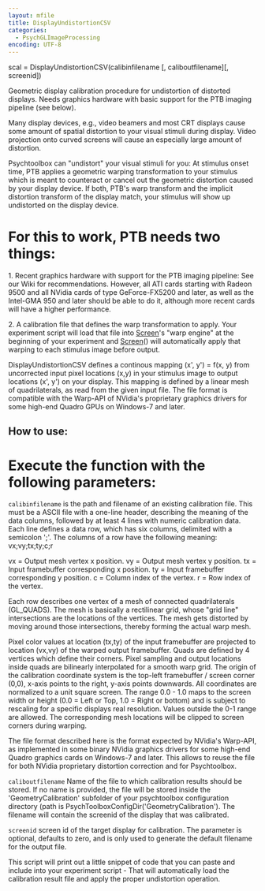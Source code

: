 ```yaml
---
layout: mfile
title: DisplayUndistortionCSV
categories:
  - PsychGLImageProcessing
encoding: UTF-8
---
```


scal = DisplayUndistortionCSV(calibinfilename [, caliboutfilename][, screenid])

Geometric display calibration procedure for undistortion of distorted
displays. Needs graphics hardware with basic support for the PTB imaging
pipeline (see below).

Many display devices, e.g., video beamers and most CRT displays cause
some amount of spatial distortion to your visual stimuli during display.
Video projection onto curved screens will cause an especially large
amount of distortion.

Psychtoolbox can "undistort" your visual stimuli for you: At stimulus
onset time, PTB applies a geometric warping transformation to your
stimulus which is meant to counteract or cancel out the geometric
distortion caused by your display device. If both, PTB's warp transform
and the implicit distortion transform of the display match, your stimulus
will show up undistorted on the display device.

# For this to work, PTB needs two things:

1\. Recent graphics hardware with support for the PTB imaging pipeline:
See our Wiki for recommendations. However, all ATI cards starting with
Radeon 9500 and all NVidia cards of type GeForce-FX5200 and later, as
well as the Intel-GMA 950 and later should be able to do it, although
more recent cards will have a higher performance.

2\. A calibration file that defines the warp transformation to apply. Your
experiment script will load that file into [Screen](/docs/Screen)'s "warp engine" at the
beginning of your experiment and [Screen](/docs/Screen)() will automatically apply that
warping to each stimulus image before output.

DisplayUndistortionCSV defines a continous mapping (x', y') = f(x, y)
from uncorrected input pixel locations (x,y) in your stimulus image to
output locations (x', y') on your display. This mapping is defined by a
linear mesh of quadrilaterals, as read from the given input file. The
file format is compatible with the Warp-API of NVidia's proprietary
graphics drivers for some high-end Quadro GPUs on Windows-7 and later.


How to use:
-----------


# Execute the function with the following parameters:


`calibinfilename` is the path and filename of an existing calibration
file. This must be a ASCII file with a one-line header, describing the
meaning of the data columns, followed by at least 4 lines with numeric
calibration data. Each line defines a data row, which has six columns,
delimited with a semicolon ';'. The columns of a row have the following
meaning: vx;vy;tx;ty;c;r

vx = Output mesh vertex x position.
vy = Output mesh vertex y position.
tx = Input framebuffer corresponding x position.
ty = Input framebuffer corresponding y position.
c  = Column index of the vertex.
r  = Row index of the vertex.

Each row describes one vertex of a mesh of connected quadrilaterals
(GL\_QUADS). The mesh is basically a rectilinear grid, whose "grid line"
intersections are the locations of the vertices. The mesh gets distorted
by moving around those intersections, thereby forming the actual warp
mesh.

Pixel color values at location (tx,ty) of the input framebuffer are
projected to location (vx,vy) of the warped output framebuffer. Quads are
defined by 4 vertices which define their corners. Pixel sampling and
output locations inside quads are bilinearly interpolated for a smooth
warp grid. The origin of the calibration coordinate system is the
top-left framebuffer / screen corner (0,0), x-axis points to the right,
y-axis points downwards. All coordinates are normalized to a unit square
screen. The range 0.0 - 1.0 maps to the screen width or height (0.0 =
Left or Top, 1.0 = Right or bottom) and is subject to rescaling for a
specific displays real resolution. Values outside the 0-1 range are
allowed. The corresponding mesh locations will be clipped to screen
corners during warping.

The file format described here is the format expected by NVidia's
Warp-API, as implemented in some binary NVidia graphics drivers for some
high-end Quadro graphics cards on Windows-7 and later. This allows to
reuse the file for both NVidia proprietary distortion correction and for
Psychtoolbox.


`caliboutfilename` Name of the file to which calibration results should
be stored. If no name is provided, the file will be stored inside the
'GeometryCalibration' subfolder of your psychtoolbox configuration
directory (path is PsychToolboxConfigDir('GeometryCalibration'). The
filename will contain the screenid of the display that was calibrated.


`screenid` screen id of the target display for calibration. The parameter
is optional, defaults to zero, and is only used to generate the default
filename for the output file.


This script will print out a little snippet of code that you can paste
and include into your experiment script - That will automatically load
the calibration result file and apply the proper undistortion operation.
